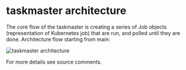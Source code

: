 # taskmaster architecture

The core flow of the taskmaster is creating a series of Job objects
(representation of Kubernetes job) that are run, and polled until they are done.
Architecture flow starting from main:

![taskmaster architecture](../doc/taskmaster_architecture.png)

For more details see source comments.
